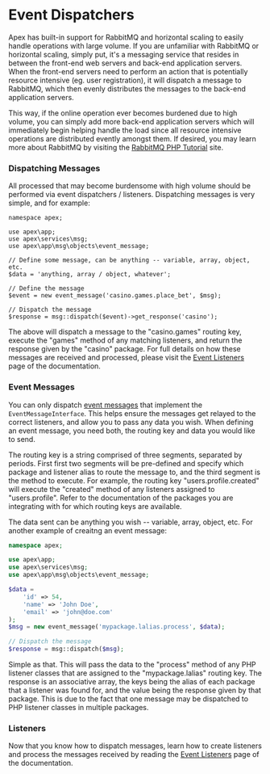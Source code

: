 
# Event Dispatchers

Apex has built-in support for RabbitMQ and horizontal scaling to easily handle operations with large volume.
If you are unfamiliar with RabbitMQ or horizontal scaling, simply put, it's a messaging service that resides
in between the front-end web servers and back-end application servers.  When the front-end servers need to
perform an action that is potentially resource intensive (eg. user registration), it will dispatch a message
to RabbitMQ, which then evenly distributes the messages to the back-end application servers.

This way, if the online operation ever becomes burdened due to high volume, you can simply add more back-end
application servers which will immediately begin helping handle the load since all resource intensive
operations are distributed evently amongst them.  If desired, you may learn more about RabbitMQ by visiting
the [RabbitMQ PHP Tutorial](https://www.rabbitmq.com/tutorials/tutorial-one-php.html) site.


### Dispatching Messages

All processed that may become burdensome with high volume should be performed via event dispatchers /
listeners.  Dispatching messages is very simple, and for example:

~~~
namespace apex;

use apex\app;
use apex\services\msg;
use apex\app\msg\objects\event_message;

// Define some message, can be anything -- variable, array, object, etc.
$data = 'anything, array / object, whatever';

// Define the message
$event = new event_message('casino.games.place_bet', $msg);

// Dispatch the message
$response = msg::dispatch($event)->get_response('casino');
~~~

The above will dispatch a message to the "casino.games" routing key, execute the "games" method of any
matching listeners, and return the response given by the "casino" package. For full details on how these
messages are received and processed, please visit the [Event Listeners](event_listeners.md) page of the
documentation.


### Event Messages

You can only dispatch <a href="https://apex-platform.org/api/classes/apex.app.msg.objects.event_message.html"
target="_blank">event messages</a> that implement the `EventMessageInterface`.  This helps ensure the messages
get relayed to the correct listeners, and allow you to pass any data you wish.  When defining an event
message, you need both, the routing key and data you would like to send.

The routing key is a string comprised of three segments, separated by periods.  First first two segments will
be pre-defined and specify which package and listener alias to route the message to, and the third segment is
the method to execute.  For example, the routing key "users.profile.created" will execute the "created" method
of any listeners assigned to "users.profile".  Refer to the documentation of the packages you are integrating
with for which routing keys are available.

The data sent can be anything you wish -- variable, array, object, etc.  For another example of creaitng an
event message:

~~~php
namespace apex;

use apex\app;
use apex\services\msg;
use apex\app\msg\objects\event_message;

$data =
    'id' => 54,
    'name' => 'John Doe',
    'email' => 'john@doe.com'
);
$msg = new event_message('mypackage.lalias.process', $data);

// Dispatch the message
$response = msg::dispatch($msg);
~~~

Simple as that.  This will pass the data to the "process" method of any PHP listener classes that are assigned
to the "mypackage.lalias" routing key.  The response is an associative array, the keys being the alias of each
package that a listener was found for, and the value being the response given by that package.  This is due to
the fact that one message may be dispatched to PHP listener classes in multiple packages.

### Listeners

Now that you know how to dispatch messages, learn how to create listeners and process the messages received by
reading the [Event Listeners](event_listeners.md) page of the documentation.






